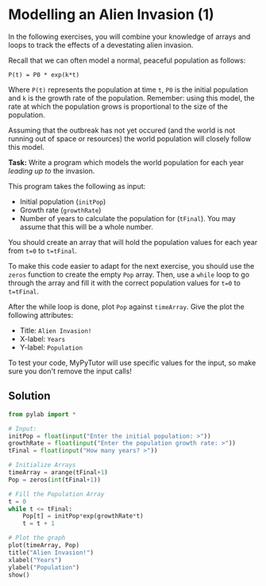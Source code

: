 # Modelling an Alien Invasion (1)

In the following exercises, you will combine your knowledge of arrays and loops to track the effects of a devestating alien invasion.

Recall that we can often model a normal, peaceful population as follows:

``` P(t) = P0 * exp(k*t) ```

Where `P(t)` represents the population at time `t`, `P0` is the initial population and `k` is the growth rate of the population. Remember: using this model, the rate at which the population grows is proportional to the size of the population.

Assuming that the outbreak has not yet occured (and the world is not running out of space or resources) the world population will closely follow this model.

**Task:** Write a program which models the world population for each year *leading up to* the invasion. 

This program takes the following as input:
* Initial population (`initPop`)
* Growth rate (`growthRate`)
* Number of years to calculate the population for (`tFinal`). You may assume that this will be a whole number.

You should create an array that will hold the population values for each year from `t=0` to `t=tFinal`.

To make this code easier to adapt for the next exercise, you should use the `zeros` function to create the empty `Pop` array. Then, use a `while` loop to go through the array and fill it with the correct population values for `t=0` to `t=tFinal`.

After the while loop is done, plot `Pop` against `timeArray`. Give the plot the following attributes:

* Title: `Alien Invasion!`
* X-label: `Years`
* Y-label: `Population`

To test your code, MyPyTutor will use specific values for the input, so make sure you don't remove the input calls!

## Solution
```python
from pylab import *

# Input:
initPop = float(input("Enter the initial population: >"))
growthRate = float(input("Enter the population growth rate: >"))
tFinal = float(input("How many years? >"))

# Initialize Arrays
timeArray = arange(tFinal+1)
Pop = zeros(int(tFinal+1))

# Fill the Population Array
t = 0
while t <= tFinal:
    Pop[t] = initPop*exp(growthRate*t)
    t = t + 1

# Plot the graph
plot(timeArray, Pop)
title("Alien Invasion!")
xlabel("Years")
ylabel("Population")
show()
```